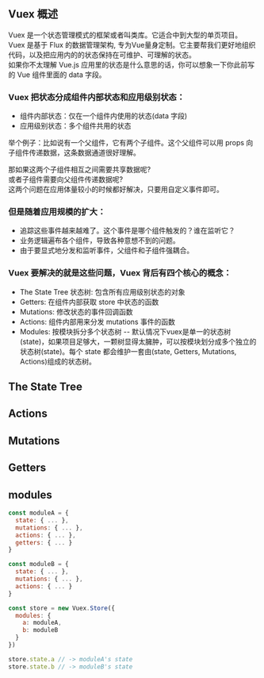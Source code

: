 ## Vuex 概述
Vuex 是一个状态管理模式的框架或者叫类库。它适合中到大型的单页项目。Vuex 是基于 Flux 的数据管理架构, 专为Vue量身定制。它主要帮我们更好地组织代码，以及把应用内的的状态保持在可维护、可理解的状态。  
如果你不太理解 Vue.js 应用里的状态是什么意思的话，你可以想象一下你此前写的 Vue 组件里面的 data 字段。

### Vuex 把状态分成**组件内部状态**和**应用级别状态**：

- 组件内部状态：仅在一个组件内使用的状态(data 字段)
- 应用级别状态：多个组件共用的状态  

举个例子：比如说有一个父组件，它有两个子组件。这个父组件可以用 props 向子组件传递数据，这条数据通道很好理解。

那如果这两个子组件相互之间需要共享数据呢?  
或者子组件需要向父组件传递数据呢?  
这两个问题在应用体量较小的时候都好解决，只要用自定义事件即可。  

### 但是随着应用规模的扩大：

- 追踪这些事件越来越难了。这个事件是哪个组件触发的？谁在监听它？
- 业务逻辑遍布各个组件，导致各种意想不到的问题。
- 由于要显式地分发和监听事件，父组件和子组件强耦合。

### Vuex 要解决的就是这些问题，Vuex 背后有四个核心的概念：

- The State Tree 状态树: 包含所有应用级别状态的对象
- Getters: 在组件内部获取 store 中状态的函数
- Mutations: 修改状态的事件回调函数
- Actions: 组件内部用来分发 mutations 事件的函数
- Modules: 按模块拆分多个状态树 -- 默认情况下vuex是单一的状态树(state)，如果项目足够大，一颗树显得太臃肿，可以按模块划分成多个独立的状态树(state)。每个 state 都会维护一套由(state, Getters, Mutations, Actions)组成的状态树。

## The State Tree
## Actions
## Mutations
## Getters

## modules
```javascript
const moduleA = {
  state: { ... },
  mutations: { ... },
  actions: { ... },
  getters: { ... }
}

const moduleB = {
  state: { ... },
  mutations: { ... },
  actions: { ... }
}

const store = new Vuex.Store({
  modules: {
    a: moduleA,
    b: moduleB
  }
})

store.state.a // -> moduleA's state
store.state.b // -> moduleB's state
```
